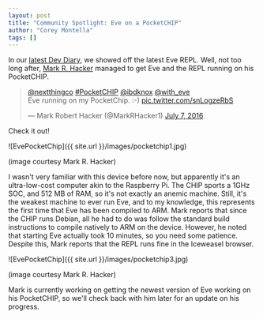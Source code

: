 ```yaml
---
layout: post
title: "Community Spotlight: Eve on a PocketCHIP"
author: "Corey Montella"
tags: []
---
```


In our [latest Dev Diary](http://incidentalcomplexity.com/2016/06/30/apr/), we showed off the latest Eve REPL. Well, not too long after, [Mark R. Hacker](https://twitter.com/markrhacker1) managed to get Eve and the REPL running on his PocketCHIP.

<blockquote class="twitter-tweet" data-lang="en">
  <p lang="en" dir="ltr">
    <a href="https://twitter.com/nextthingco">@nextthingco</a>
    <a href="https://twitter.com/hashtag/PocketCHIP?src=hash">#PocketCHIP</a>
    <a href="https://twitter.com/ibdknox">@ibdknox</a>
    <a href="https://twitter.com/with_eve">@with_eve</a>
    <br>
    Eve running on my PocketChip. :-)
    <a href="https://t.co/snLogzeRbS">pic.twitter.com/snLogzeRbS</a>
  </p>
  &mdash; Mark Robert Hacker (@MarkRHacker1)
  <a href="https://twitter.com/MarkRHacker1/status/751147433997004800">July 7, 2016</a>
</blockquote>
<script async src="//platform.twitter.com/widgets.js" charset="utf-8">
</script>

Check it out!

![EvePocketChip]({{ site.url }}/images/pocketchip1.jpg)

(image courtesy Mark R. Hacker)

I wasn't very familiar with this device before now, but apparently it's an ultra-low-cost computer akin to the Raspberry Pi. The CHIP sports a 1GHz SOC, and 512 MB of RAM, so it's not exactly an anemic machine. Still, it's the weakest machine to ever run Eve, and to my knowledge, this represents the first time that Eve has been compiled to ARM. Mark reports that since the CHIP runs Debian, all he had to do was follow the standard build instructions to compile natively to ARM on the device. However, he noted that starting Eve actually took 10 minutes, so you need some patience. Despite this, Mark reports that the REPL runs fine in the Iceweasel browser.

![EvePocketChip]({{ site.url }}/images/pocketchip3.jpg)

(image courtesy Mark R. Hacker)

Mark is currently working on getting the newest version of Eve working on his PocketCHIP, so we'll check back with him later for an update on his progress.